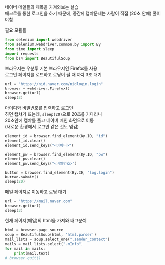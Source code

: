 네이버 메일들의 제목을 가져와보는 실습  
매크로를 통한 로그인을 하기 때문에, 중간에 캡챠문제는 사람이 직접 (20초 안에) 풀어야함

필요 모듈들
```python
from selenium import webdriver
from selenium.webdriver.common.by import By
from time import sleep
import requests
from bs4 import BeautifulSoup
```
브라우저는 우분투 기본 브라우저인 Firefox를 사용  
로그인 페이지를 로드하고 로딩이 될 때 까지 3초 대기
```python
url = "https://nid.naver.com/nidlogin.login"
browser = webdriver.Firefox()
browser.get(url)
sleep(3)
```
아이디와 비밀번호를 입력하고 로그인  
하면 캡챠가 뜨는데, `sleep(20)`으로 20초를 기다리니  
20초안에 캡챠를 풀고 네이버 메인 화면으로 이동  
(새로운 환경에서 로그인 같은 것도 넘김)
```python
element_id = browser.find_element(By.ID, "id")
element_id.clear()
element_id.send_keys("<아이디>")

element_pw = browser.find_element(By.ID, "pw")
element_pw.clear()
element_pw.send_keys("<비밀번호>")

button = browser.find_element(By.ID, "log.login")
button.submit()
sleep(20)
```
메일 페이지로 이동하고 로딩 대기
```python
url = "https://mail.naver.com"
browser.get(url)
sleep(3)
```
현재 페이지(메일)의 html을 가져와 태그분석
```python
html = browser.page_source
soup = BeautifulSoup(html, 'html.parser')
mail_lists = soup.select_one(".sender_context")
mails = mail_lists.select(".mInfo")
for mail in mails:
    print(mail.text)
# browser.quit()
```